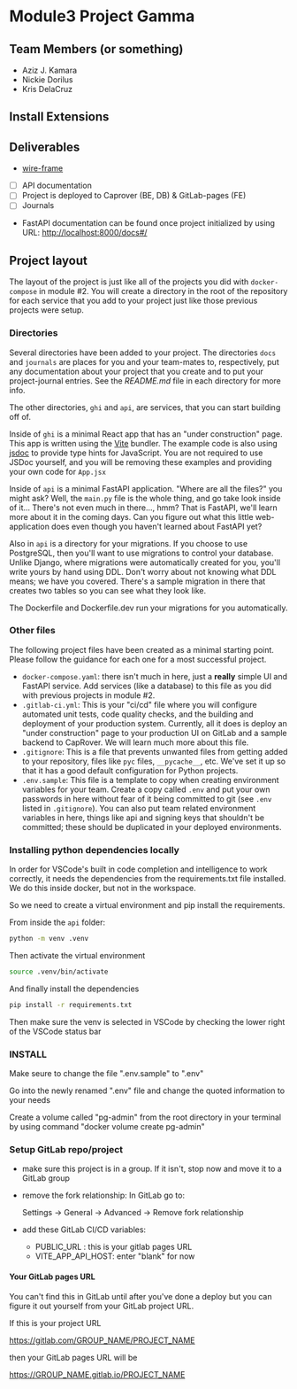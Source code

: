 # Module3 Project Gamma

## Team Members (or something)
* Aziz J. Kamara
* Nickie Dorilus
* Kris DelaCruz



## Install Extensions


## Deliverables

-   [wire-frame](image.png)
-   [ ] API documentation
-   [ ] Project is deployed to Caprover (BE, DB) & GitLab-pages (FE)
-   [ ] Journals
* FastAPI documentation can be found once project initialized by using URL: <http://localhost:8000/docs#/>

## Project layout

The layout of the project is just like all of the projects
you did with `docker-compose` in module #2. You will create
a directory in the root of the repository for each service
that you add to your project just like those previous
projects were setup.

### Directories

Several directories have been added to your project. The
directories `docs` and `journals` are places for you and
your team-mates to, respectively, put any documentation
about your project that you create and to put your
project-journal entries. See the _README.md_ file in each
directory for more info.

The other directories, `ghi` and `api`, are services, that
you can start building off of.

Inside of `ghi` is a minimal React app that has an "under construction" page.
This app is written using the [Vite](https://vitejs.dev/) bundler. The example
code is also using [jsdoc](https://jsdoc.app/) to provide type hints for
JavaScript. You are not required to use JSDoc yourself, and you will be removing
these examples and providing your own code for `App.jsx`

Inside of `api` is a minimal FastAPI application.
"Where are all the files?" you might ask? Well, the
`main.py` file is the whole thing, and go take look inside
of it... There's not even much in there..., hmm? That is
FastAPI, we'll learn more about it in the coming days. Can
you figure out what this little web-application does even
though you haven't learned about FastAPI yet?

Also in `api` is a directory for your migrations.
If you choose to use PostgreSQL, then you'll want to use
migrations to control your database. Unlike Django, where
migrations were automatically created for you, you'll write
yours by hand using DDL. Don't worry about not knowing what
DDL means; we have you covered. There's a sample migration
in there that creates two tables so you can see what they
look like.

The Dockerfile and Dockerfile.dev run your migrations
for you automatically.

### Other files

The following project files have been created as a minimal
starting point. Please follow the guidance for each one for
a most successful project.

-   `docker-compose.yaml`: there isn't much in here, just a
    **really** simple UI and FastAPI service. Add services
    (like a database) to this file as you did with previous
    projects in module #2.
-   `.gitlab-ci.yml`: This is your "ci/cd" file where you will
    configure automated unit tests, code quality checks, and
    the building and deployment of your production system.
    Currently, all it does is deploy an "under construction"
    page to your production UI on GitLab and a sample backend
    to CapRover. We will learn much more about this file.
-   `.gitignore`: This is a file that prevents unwanted files
    from getting added to your repository, files like
    `pyc` files, `__pycache__`, etc. We've set it up so that
    it has a good default configuration for Python projects.
-   `.env.sample`: This file is a template to copy when
    creating environment variables for your team. Create a
    copy called `.env` and put your own passwords in here
    without fear of it being committed to git (see `.env`
    listed in `.gitignore`). You can also put team related
    environment variables in here, things like api and signing
    keys that shouldn't be committed; these should be
    duplicated in your deployed environments.

### Installing python dependencies locally

In order for VSCode's built in code completion and intelligence to
work correctly, it needs the dependencies from the requirements.txt file
installed. We do this inside docker, but not in the workspace.

So we need to create a virtual environment and pip install the requirements.

From inside the `api` folder:

```bash
python -m venv .venv
```

Then activate the virtual environment

```bash
source .venv/bin/activate
```

And finally install the dependencies

```bash
pip install -r requirements.txt
```

Then make sure the venv is selected in VSCode by checking the lower right of the
VSCode status bar

### INSTALL

Make seure to change the file ".env.sample" to ".env"

Go into the newly renamed ".env" file and change the quoted information to your needs

Create a volume called "pg-admin" from the root directory in your terminal by using command "docker volume create pg-admin"

### Setup GitLab repo/project

-   make sure this project is in a group. If it isn't, stop
    now and move it to a GitLab group
-   remove the fork relationship: In GitLab go to:

    Settings -> General -> Advanced -> Remove fork relationship

-   add these GitLab CI/CD variables:
    -   PUBLIC_URL : this is your gitlab pages URL
    -   VITE_APP_API_HOST: enter "blank" for now

#### Your GitLab pages URL

You can't find this in GitLab until after you've done a deploy
but you can figure it out yourself from your GitLab project URL.

If this is your project URL

https://gitlab.com/GROUP_NAME/PROJECT_NAME

then your GitLab pages URL will be

https://GROUP_NAME.gitlab.io/PROJECT_NAME
